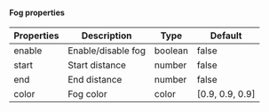 #### Fog properties

| Properties | Description        | Type    | Default         |
| ---------- | ------------------ | ------- | --------------- |
| enable     | Enable/disable fog | boolean | false           |
| start      | Start distance     | number  | false           |
| end        | End distance       | number  | false           |
| color      | Fog color          | color   | [0.9, 0.9, 0.9] |
